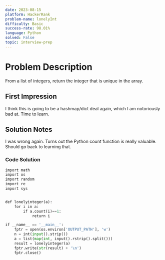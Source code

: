 ```yaml
---
date: 2023-08-15
platform: HackerRank
problem-name: lonelyInt
difficulty: Basic
success-rate: 98.01%
language: Python
solved: False
topic: interview-prep
---
```

# Problem Description
From a list of integers, return the integer that is unique in the array.

## First Impression
I think this is going to be a hashmap/dict deal again, which I am notoriously bad at. Time to learn.

## Solution Notes
I was wrong again. Turns out the Python count function is really valuable. Should go back to learning that.

### Code Solution
```Python
import math
import os
import random
import re
import sys


def lonelyinteger(a):  
    for i in a:
        if a.count(i)==1:
            return i   

if __name__ == '__main__':
    fptr = open(os.environ['OUTPUT_PATH'], 'w')  
    n = int(input().strip())
    a = list(map(int, input().rstrip().split()))  
    result = lonelyinteger(a)
    fptr.write(str(result) + '\n')  
    fptr.close()
```